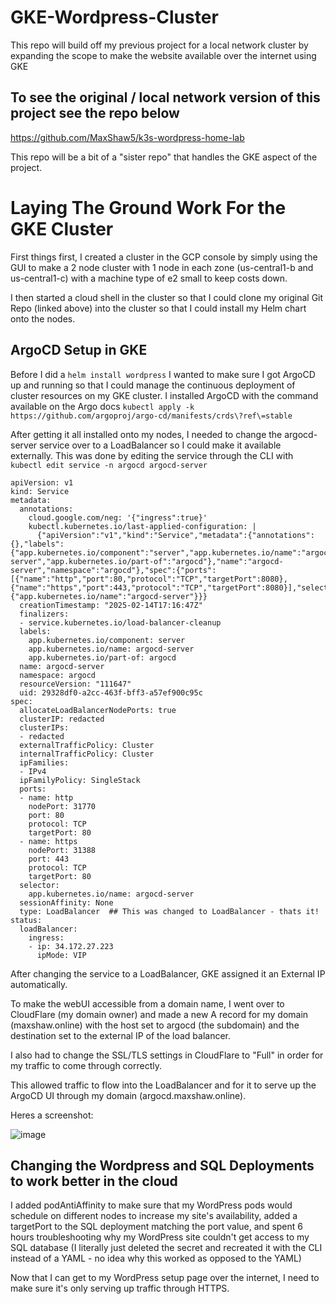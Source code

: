 # GKE-Wordpress-Cluster

This repo will build off my previous project for a local network cluster by expanding the scope to make the website available over the internet using GKE

## To see the original / local network version of this project see the repo below

https://github.com/MaxShaw5/k3s-wordpress-home-lab

This repo will be a bit of a "sister repo" that handles the GKE aspect of the project.

# Laying The Ground Work For the GKE Cluster

First things first, I created a cluster in the GCP console by simply using the GUI to make a 2 node cluster with 1 node in each zone (us-central1-b and us-central1-c) with a machine type of e2 small to keep costs down.

I then started a cloud shell in the cluster so that I could clone my original Git Repo (linked above) into the cluster so that I could install my Helm chart onto the nodes.

## ArgoCD Setup in GKE

Before I did a ```helm install wordpress``` I wanted to make sure I got ArgoCD up and running so that I could manage the continuous deployment of cluster resources on my GKE cluster. I installed ArgoCD with the command available on the Argo docs ```kubectl apply -k https://github.com/argoproj/argo-cd/manifests/crds\?ref\=stable```

After getting it all installed onto my nodes, I needed to change the argocd-server service over to a LoadBalancer so I could make it available externally. This was done by editing the service through the CLI with ```kubectl edit service -n argocd argocd-server```

```
apiVersion: v1
kind: Service
metadata:
  annotations:
    cloud.google.com/neg: '{"ingress":true}'
    kubectl.kubernetes.io/last-applied-configuration: |
      {"apiVersion":"v1","kind":"Service","metadata":{"annotations":{},"labels":{"app.kubernetes.io/component":"server","app.kubernetes.io/name":"argocd-server","app.kubernetes.io/part-of":"argocd"},"name":"argocd-server","namespace":"argocd"},"spec":{"ports":[{"name":"http","port":80,"protocol":"TCP","targetPort":8080},{"name":"https","port":443,"protocol":"TCP","targetPort":8080}],"selector":{"app.kubernetes.io/name":"argocd-server"}}}
  creationTimestamp: "2025-02-14T17:16:47Z"
  finalizers:
  - service.kubernetes.io/load-balancer-cleanup
  labels:
    app.kubernetes.io/component: server
    app.kubernetes.io/name: argocd-server
    app.kubernetes.io/part-of: argocd
  name: argocd-server
  namespace: argocd
  resourceVersion: "111647"
  uid: 29328df0-a2cc-463f-bff3-a57ef900c95c
spec:
  allocateLoadBalancerNodePorts: true
  clusterIP: redacted
  clusterIPs:
  - redacted
  externalTrafficPolicy: Cluster
  internalTrafficPolicy: Cluster
  ipFamilies:
  - IPv4
  ipFamilyPolicy: SingleStack
  ports:
  - name: http
    nodePort: 31770
    port: 80
    protocol: TCP
    targetPort: 80
  - name: https
    nodePort: 31388
    port: 443
    protocol: TCP
    targetPort: 80
  selector:
    app.kubernetes.io/name: argocd-server
  sessionAffinity: None
  type: LoadBalancer  ## This was changed to LoadBalancer - thats it!
status:
  loadBalancer:
    ingress:
    - ip: 34.172.27.223
      ipMode: VIP
```

After changing the service to a LoadBalancer, GKE assigned it an External IP automatically.

To make the webUI accessible from a domain name, I went over to CloudFlare (my domain owner) and made a new A record for my domain (maxshaw.online) with the host set to argocd (the subdomain) and the destination set to the external IP of the load balancer.

I also had to change the SSL/TLS settings in CloudFlare to "Full" in order for my traffic to come through correctly.

This allowed traffic to flow into the LoadBalancer and for it to serve up the ArgoCD UI through my domain (argocd.maxshaw.online). 

Heres a screenshot:

![image](https://github.com/user-attachments/assets/8bc42e8f-ae70-4527-8020-b83c5d972478)


## Changing the Wordpress and SQL Deployments to work better in the cloud

I added podAntiAffinity to make sure that my WordPress pods would schedule on different nodes to increase my site's availability, added a targetPort to the SQL deployment matching the port value, and spent 6 hours troubleshooting why my WordPress site couldn't get access to my SQL database (I literally just deleted the secret and recreated it with the CLI instead of a YAML - no idea why this worked as opposed to the YAML) 

Now that I can get to my WordPress setup page over the internet, I need to make sure it's only serving up traffic through HTTPS.
